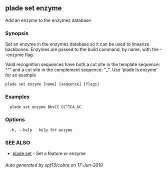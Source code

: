 ## plade set enzyme

Add an enzyme to the enzymes database

### Synopsis


Set an enzyme in the enzymes database so it can be used to linearize backbones.
Enzymes are passed to the build command, by name, with the --enzyme flag.

Valid recognition sequences have both a cut site in the template sequence: "^" and
a cut site in the complement sequence: "_". Use 'plade ls enzyme' for an example

```
plade set enzyme [name] [sequence] [flags]
```

### Examples

```
  plade set enzyme BbvCI CC^TCA_GC
```

### Options

```
  -h, --help   help for enzyme
```

### SEE ALSO

* [plade set](plade_set.md)	 - Set a feature or enzyme

###### Auto generated by spf13/cobra on 17-Jun-2019
